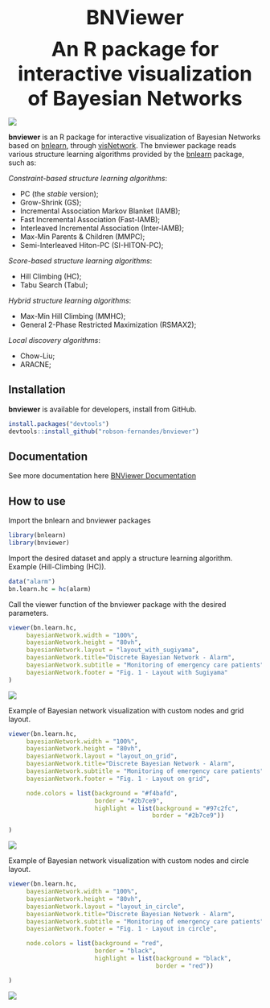 <p align="center">
 <b style='font-size:40px;'>BNViewer</b>
</p>

<p align="center">
 <b style='font-size:40px;'>An R package for interactive visualization of Bayesian Networks</b>
</p>

<img src="man/figures/alarm_sugiyama_hc.gif">


**bnviewer** is an R package for interactive visualization of Bayesian Networks based on <a href="http://www.bnlearn.com/" target="_blank">bnlearn</a>, through <a href="https://datastorm-open.github.io/visNetwork/" target="_blank">visNetwork</a>. The bnviewer package reads various structure learning algorithms provided by the <a href="http://www.bnlearn.com/" target="_blank">bnlearn</a> package, such as:

 <p><em>Constraint-based structure learning algorithms</em>:</p>
 <ul>
   <li>PC (the <em>stable</em> version);</li>
   <li>Grow-Shrink (GS);</li>
   <li>Incremental Association Markov Blanket (IAMB);</li>
   <li>Fast Incremental Association (Fast-IAMB);</li>
   <li>Interleaved Incremental Association (Inter-IAMB);</li>
   <li>Max-Min Parents &amp; Children (MMPC);</li>
   <li>Semi-Interleaved Hiton-PC (SI-HITON-PC);</li>
 </ul>
 <p><em>Score-based structure learning algorithms</em>:</p>
 <ul>
   <li>Hill Climbing (HC);</li>
   <li>Tabu Search (Tabu);</li>
 </ul>
 <p><em>Hybrid structure learning algorithms</em>:</p>
 <ul>
   <li>Max-Min Hill Climbing (MMHC);</li>
   <li>General 2-Phase Restricted Maximization (RSMAX2);</li>
 </ul>
 <p><em>Local discovery algorithms</em>:</p>
 <ul>
   <li>Chow-Liu;</li>
   <li>ARACNE;</li>
 </ul>
      
Installation
------------

**bnviewer** is available for developers, install from GitHub.

``` r
install.packages("devtools")
devtools::install_github("robson-fernandes/bnviewer")
```

Documentation
----------

See more documentation here <a href="man/DOC.md">BNViewer Documentation</a>


How to use
----------
Import the bnlearn and bnviewer packages

``` r
library(bnlearn)
library(bnviewer)
```
Import the desired dataset and apply a structure learning algorithm. Example (Hill-Climbing (HC)).
``` r
data("alarm")
bn.learn.hc = hc(alarm)
```

Call the viewer function of the bnviewer package with the desired parameters.
``` r
viewer(bn.learn.hc,
     bayesianNetwork.width = "100%",
     bayesianNetwork.height = "80vh",
     bayesianNetwork.layout = "layout_with_sugiyama",
     bayesianNetwork.title="Discrete Bayesian Network - Alarm",
     bayesianNetwork.subtitle = "Monitoring of emergency care patients",
     bayesianNetwork.footer = "Fig. 1 - Layout with Sugiyama"
)
```
![](man/figures/alarm_sugiyama_hc.gif)

Example of Bayesian network visualization with custom nodes and grid layout.

``` r
viewer(bn.learn.hc,
     bayesianNetwork.width = "100%",
     bayesianNetwork.height = "80vh",
     bayesianNetwork.layout = "layout_on_grid",
     bayesianNetwork.title="Discrete Bayesian Network - Alarm",
     bayesianNetwork.subtitle = "Monitoring of emergency care patients",
     bayesianNetwork.footer = "Fig. 1 - Layout on grid",

     node.colors = list(background = "#f4bafd",
                        border = "#2b7ce9",
                        highlight = list(background = "#97c2fc",
                                        border = "#2b7ce9"))

)
```
![](man/figures/alarm_grid_hc.gif)

Example of Bayesian network visualization with custom nodes and circle layout.

``` r
viewer(bn.learn.hc,
     bayesianNetwork.width = "100%",
     bayesianNetwork.height = "80vh",
     bayesianNetwork.layout = "layout_in_circle",
     bayesianNetwork.title="Discrete Bayesian Network - Alarm",
     bayesianNetwork.subtitle = "Monitoring of emergency care patients",
     bayesianNetwork.footer = "Fig. 1 - Layout in circle",

     node.colors = list(background = "red",
                        border = "black",
                        highlight = list(background = "black",
                                         border = "red"))

)
```
![](man/figures/alarm_circle_hc.gif)
